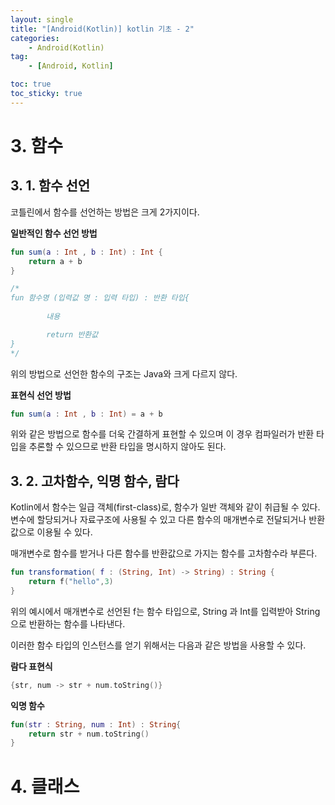```yaml
---
layout: single
title: "[Android(Kotlin)] kotlin 기초 - 2"
categories: 
    - Android(Kotlin)
tag:
    - [Android, Kotlin]

toc: true
toc_sticky: true
---
```


# 3. 함수

## 3. 1. 함수 선언

코틀린에서 함수를 선언하는 방법은 크게 2가지이다.


**일반적인 함수 선언 방법**
```Kotlin
fun sum(a : Int , b : Int) : Int {
    return a + b
}

/*
fun 함수명 (입력값 명 : 입력 타입) : 반환 타입{
		
		내용

		return 반환값
}
*/
```
위의 방법으로 선언한 함수의 구조는 Java와 크게 다르지 않다.

**표현식 선언 방법**
```Kotlin
fun sum(a : Int , b : Int) = a + b
```
위와 같은 방법으로 함수를 더욱 간결하게 표현할 수 있으며 이 경우 컴파일러가 반환 타입을 추론할 수 있으므로 반환 타입을 명시하지 않아도 된다.

## 3. 2. 고차함수, 익명 함수, 람다
Kotlin에서 함수는 일급 객체(first-class)로, 함수가 일반 객체와 같이 취급될 수 있다.
변수에 할당되거나 자료구조에 사용될 수 있고 다른 함수의 매개변수로 전달되거나 반환값으로 이용될 수 있다.

매개변수로 함수를 받거나 다른 함수를 반환값으로 가지는 함수를 고차함수라 부른다.
```Kotlin
fun transformation( f : (String, Int) -> String) : String {
    return f("hello",3)
}
```
위의 예시에서 매개변수로 선언된 f는 함수 타입으로, String 과 Int를 입력받아 String으로 반환하는 함수를 나타낸다.

이러한 함수 타입의 인스턴스를 얻기 위해서는 다음과 같은 방법을 사용할 수 있다.

**람다 표현식**
```Kotlin
{str, num -> str + num.toString()}
```

**익명 함수**
```Kotlin
fun(str : String, num : Int) : String{
    return str + num.toString()
}
```


# 4. 클래스


